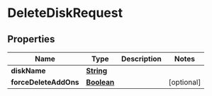 

# DeleteDiskRequest


## Properties

| Name | Type | Description | Notes |
|------------ | ------------- | ------------- | -------------|
|**diskName** | [**String**](String.md) |  |  |
|**forceDeleteAddOns** | [**Boolean**](Boolean.md) |  |  [optional] |



